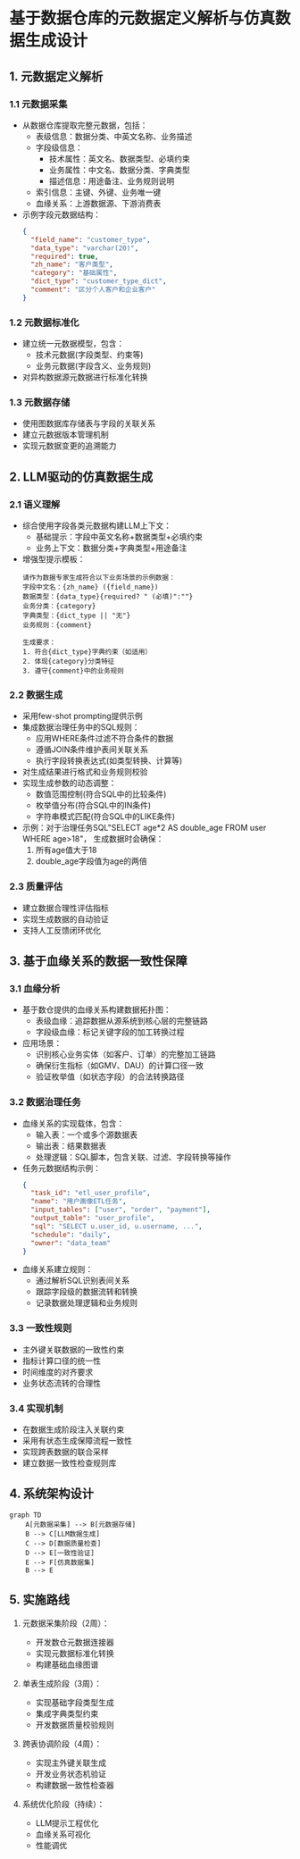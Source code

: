 # 基于数据仓库的元数据定义解析与仿真数据生成设计

## 1. 元数据定义解析

### 1.1 元数据采集
- 从数据仓库提取完整元数据，包括：
  - 表级信息：数据分类、中英文名称、业务描述
  - 字段级信息：
    * 技术属性：英文名、数据类型、必填约束
    * 业务属性：中文名、数据分类、字典类型
    * 描述信息：用途备注、业务规则说明
  - 索引信息：主键、外键、业务唯一键
  - 血缘关系：上游数据源、下游消费表
- 示例字段元数据结构：
  ```json
  {
    "field_name": "customer_type",
    "data_type": "varchar(20)",
    "required": true,
    "zh_name": "客户类型",
    "category": "基础属性",
    "dict_type": "customer_type_dict",
    "comment": "区分个人客户和企业客户"
  }
  ```

### 1.2 元数据标准化

- 建立统一元数据模型，包含：
  - 技术元数据(字段类型、约束等)
  - 业务元数据(字段含义、业务规则)
- 对异构数据源元数据进行标准化转换

### 1.3 元数据存储
- 使用图数据库存储表与字段的关联关系
- 建立元数据版本管理机制
- 实现元数据变更的追溯能力

## 2. LLM驱动的仿真数据生成

### 2.1 语义理解
- 综合使用字段各类元数据构建LLM上下文：
  - 基础提示：字段中英文名称+数据类型+必填约束
  - 业务上下文：数据分类+字典类型+用途备注
- 增强型提示模板：
  ```
  请作为数据专家生成符合以下业务场景的示例数据：
  字段中文名：{zh_name} ({field_name})
  数据类型：{data_type}{required? " (必填)":""}
  业务分类：{category}
  字典类型：{dict_type || "无"}
  业务规则：{comment}

  生成要求：
  1. 符合{dict_type}字典约束（如适用）
  2. 体现{category}分类特征
  3. 遵守{comment}中的业务规则
  ```

### 2.2 数据生成
- 采用few-shot prompting提供示例
- 集成数据治理任务中的SQL规则：
  - 应用WHERE条件过滤不符合条件的数据
  - 遵循JOIN条件维护表间关联关系
  - 执行字段转换表达式(如类型转换、计算等)
- 对生成结果进行格式和业务规则校验
- 实现生成参数的动态调整：
  - 数值范围控制(符合SQL中的比较条件)
  - 枚举值分布(符合SQL中的IN条件)
  - 字符串模式匹配(符合SQL中的LIKE条件)
- 示例：对于治理任务SQL"SELECT age*2 AS double_age FROM user WHERE age>18"，
  生成数据时会确保：
  1. 所有age值大于18
  2. double_age字段值为age的两倍

### 2.3 质量评估
- 建立数据合理性评估指标
- 实现生成数据的自动验证
- 支持人工反馈闭环优化

## 3. 基于血缘关系的数据一致性保障

### 3.1 血缘分析
- 基于数仓提供的血缘关系构建数据拓扑图：
  - 表级血缘：追踪数据从源系统到核心层的完整链路
  - 字段级血缘：标记关键字段的加工转换过程
- 应用场景：
  - 识别核心业务实体（如客户、订单）的完整加工链路
  - 确保衍生指标（如GMV、DAU）的计算口径一致
  - 验证枚举值（如状态字段）的合法转换路径

### 3.2 数据治理任务
- 血缘关系的实现载体，包含：
  - 输入表：一个或多个源数据表
  - 输出表：结果数据表
  - 处理逻辑：SQL脚本，包含关联、过滤、字段转换等操作
- 任务元数据结构示例：
  ```json
  {
    "task_id": "etl_user_profile",
    "name": "用户画像ETL任务",
    "input_tables": ["user", "order", "payment"],
    "output_table": "user_profile",
    "sql": "SELECT u.user_id, u.username, ...",
    "schedule": "daily",
    "owner": "data_team"
  }
  ```
- 血缘关系建立规则：
  - 通过解析SQL识别表间关系
  - 跟踪字段级的数据流转和转换
  - 记录数据处理逻辑和业务规则

### 3.3 一致性规则
- 主外键关联数据的一致性约束
- 指标计算口径的统一性
- 时间维度的对齐要求
- 业务状态流转的合理性

### 3.4 实现机制
- 在数据生成阶段注入关联约束
- 采用有状态生成保障流程一致性
- 实现跨表数据的联合采样
- 建立数据一致性检查规则库

## 4. 系统架构设计

```mermaid
graph TD
    A[元数据采集] --> B[元数据存储]
    B --> C[LLM数据生成]
    C --> D[数据质量检查]
    D --> E[一致性验证]
    E --> F[仿真数据集]
    B --> E
```

## 5. 实施路线

1. 元数据采集阶段（2周）：
   - 开发数仓元数据连接器
   - 实现元数据标准化转换
   - 构建基础血缘图谱

2. 单表生成阶段（3周）：
   - 实现基础字段类型生成
   - 集成字典类型约束
   - 开发数据质量校验规则

3. 跨表协调阶段（4周）：
   - 实现主外键关联生成
   - 开发业务状态机验证
   - 构建数据一致性检查器

4. 系统优化阶段（持续）：
   - LLM提示工程优化
   - 血缘关系可视化
   - 性能调优